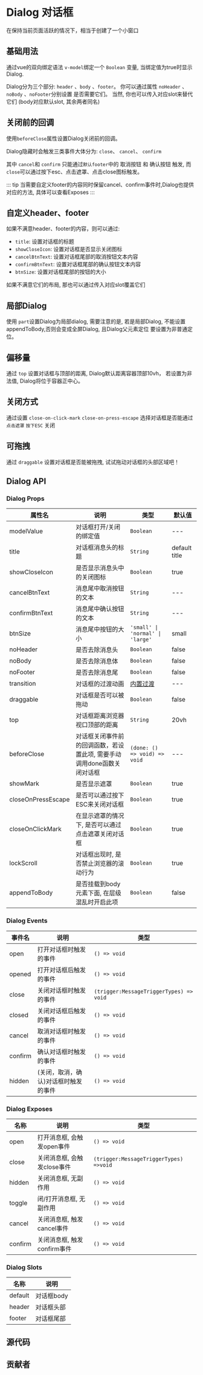 # Dialog 对话框

在保持当前页面活跃的情况下，相当于创建了一个小窗口

## 基础用法

通过vue的双向绑定语法 `v-model`绑定一个 `Boolean` 变量, 当绑定值为true时显示Dialog.

Dialog分为三个部分:  `header` 、`body` 、`footer`。 你可以通过属性 `noHeader` 、`noBody` 、`noFooter`分别设置
是否需要它们。 当然, 你也可以传入对应slot来替代它们 (body对应默认slot, 其余两者同名)

<demo
src="./src/basic.vue"
title="在dialog中,你可以放任何你想的元素, 适合需要定制性更大的场景"
/>

## 关闭前的回调

使用`beforeClose`属性设置Dialog关闭前的回调。

Dialog隐藏时会触发三类事件大体分为: `close`、 `cancel`、 `confirm`

其中 `cancel`和 `confirm` 只能通过`默认footer`中的 取消按钮 和 确认按钮 触发, 而`close`可以通过按下esc、点击遮罩、点击close图标触发。

::: tip
当需要自定义footer的内容同时保留cancel、confirm事件时,Dialog也提供对应的方法, 具体可以查看Exposes
:::
<demo
src="./src/beforeClose.vue"
/>

## 自定义header、footer

如果不满意header、footer的内容，则可以通过:

- `title`: 设置对话框的标题
- `showCloseIcon`: 设置对话框是否显示关闭图标
- `cancelBtnText`: 设置对话框尾部的取消按钮文本内容
- `confirmBtnText`: 设置对话框尾部的确认按钮文本内容
- `btnSize`: 设置对话框尾部的按钮的大小

如果不满意它们的布局, 那也可以通过传入对应slot覆盖它们
<demo
src="./src/define.vue"
/>

## 局部Dialog

使用 `part`设置Dialog为局部dialog, 需要注意的是, 若是局部Dialog, 不能设置appendToBody,否则会变成全屏Dialog, 且Dialog父元素定位
要设置为非普通定位。

<demo
src="./src/part.vue"
/>

## 偏移量

通过 `top` 设置对话框与顶部的距离, Dialog默认距离容器顶部10vh， 若设置为非法值, Dialog将位于容器正中心。

<demo
src="./src/top.vue"
/>

## 关闭方式

通过设置 `close-on-click-mark` `close-on-press-escape` 选择对话框是否能通过 `点击遮罩` `按下ESC` 关闭

<demo
src="./src/close.vue"
/>

## 可拖拽

通过 `draggable` 设置对话框是否能被拖拽, 试试拖动对话框的头部区域吧！

<demo
src="./src/draggable.vue"
/>

## Dialog API

### Dialog Props

| 属性名             | 说明                                                         | 类型                             | 默认值        |
| ------------------ | ------------------------------------------------------------ | -------------------------------- | ------------- |
| modelValue         | 对话框打开/关闭的绑定值                                      | `Boolean`                        | ---           |
| title              | 对话框消息头的标题                                           | `String`                         | default title |
| showCloseIcon      | 是否显示消息头中的关闭图标                                   | `Boolean`                        | true          |
| cancelBtnText      | 消息尾中取消按钮的文本                                       | `String`                         | ---           |
| confirmBtnText     | 消息尾中确认按钮的文本                                       | `String`                         | ---           |
| btnSize            | 消息尾中按钮的大小                                           | `'small' \| 'normal' \| 'large'` | small         |
| noHeader           | 是否去除消息头                                               | `Boolean`                        | false         |
| noBody             | 是否去除消息体                                               | `Boolean`                        | false         |
| noFooter           | 是否去除消息尾                                               | `Boolean`                        | false         |
| transition         | 对话框的过渡动画                                             | [内置过渡](/guide/transition/)   | ---           |
| draggable          | 对话框是否可以被拖动                                         | `Boolean`                        | false         |
| top                | 对话框距离浏览器视口顶部的距离                               | `String`                         | 20vh          |
| beforeClose        | 对话框关闭事件前的回调函数，若设置此项, 需要手动调用done函数关闭对话框 | `(done: () => void) => void`     | ---           |
| showMark           | 是否显示遮罩                                                 | `Boolean`                        | true          |
| closeOnPressEscape | 是否可以通过按下ESC来关闭对话框                              | `Boolean`                        | true          |
| closeOnClickMark   | 在显示遮罩的情况下, 是否可以通过点击遮罩关闭对话框           | `Boolean`                        | true          |
| lockScroll         | 对话框出现时, 是否禁止浏览器的滚动行为                       | `Boolean`                        | true          |
| appendToBody       | 是否挂载到body元素下面, 在层级混乱时开启此项                 | `Boolean`                        | false         |

### Dialog Events

| 事件名     | 说明                  | 类型                                      |
|---------|---------------------|-----------------------------------------|
| open    | 打开对话框时触发的事件         | `() => void`                            |
| opened  | 打开对话框后触发的事件         | `() => void`                            |
| close   | 关闭对话框时触发的事件         | `(trigger:MessageTriggerTypes) => void` |
| closed  | 关闭对话框后触发的事件         | `() => void`                            |
| cancel  | 取消对话框时触发的事件         | `() => void`                            |
| confirm | 确认对话框时触发的事件         | `() => void`                            |
| hidden  | (关闭，取消，确认)对话框时触发的事件 | `() => void`                            |

### Dialog Exposes

| 名称      | 说明                 | 类型                                     |
|---------|--------------------|----------------------------------------|
| open    | 打开消息框, 会触发open事件   | `() => void`                           |
| close   | 关闭消息框, 会触发close事件  | `(trigger:MessageTriggerTypes) =>void` |
| hidden  | 关闭消息框, 无副作用        | `() => void`                           |
| toggle  | 闭/打开消息框, 无副作用      | `() => void`                           |
| cancel  | 关闭消息框, 触发cancel事件  | `() => void`                           |
| confirm | 关闭消息框, 触发confirm事件 | `() => void`                           |

### Dialog Slots

| 名称      | 说明      |
|---------|---------|
| default | 对话框body |
| header  | 对话框头部   |
| footer  | 对话框尾部   |

## 源代码
<SRep aim="SDialog"></SRep>

## 贡献者

<SMember></SMember>